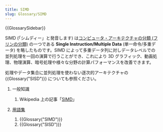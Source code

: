 ```yaml
---
title: SIMD
slug: Glossary/SIMD
---
```


{{GlossarySidebar}}

SIMD (「シムディー」と発音します) は[コンピュータ・アーキテクチャの分類 (フリンの分類)](https://ja.wikipedia.org/wiki/フリンの分類) の一つである **Single Instruction/Multiple Data** (単一命令/多重データ) を略したものです。SIMD によって多重データ列に対しデータレベルでの並列処理を一回の演算で行うことができ、これにより 3D グラフィック、動画処理、物理演算、暗号処理や様々な分野の計算パフォーマンスを改善できます。

処理やデータ集合に並列処理を使わない逐次的アーキテクチャの {{Glossary("SISD")}} についても参照ください。

1. 一般知識

   1. Wikipedia 上の記事「[SIMD](https://ja.wikipedia.org/wiki/SIMD)」

2. [用語集](/ja/docs/Glossary)

   1. {{Glossary("SIMD")}}
   2. {{Glossary("SISD")}}
